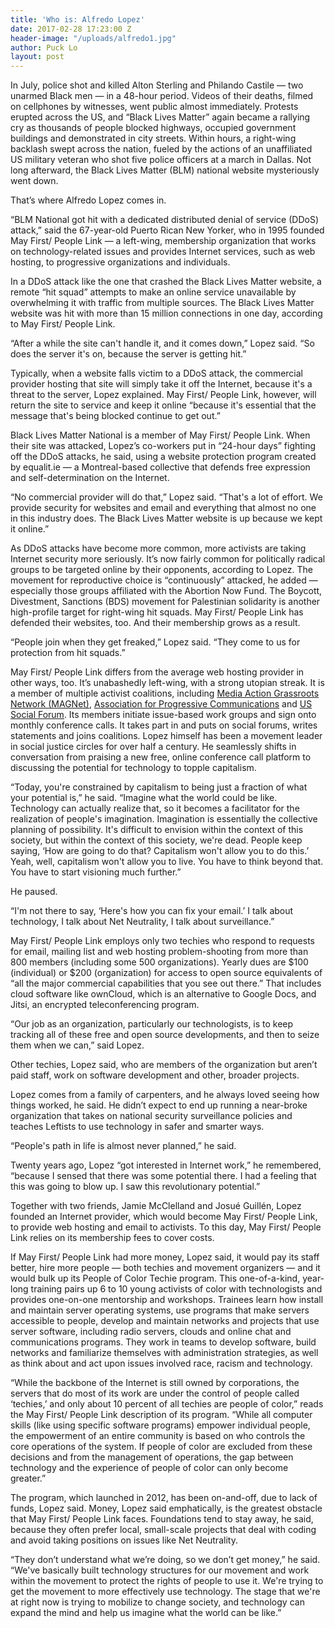```yaml
---
title: 'Who is: Alfredo Lopez'
date: 2017-02-28 17:23:00 Z
header-image: "/uploads/alfredo1.jpg"
author: Puck Lo
layout: post
---
```


In July, police shot and killed Alton Sterling and Philando Castile — two unarmed Black men — in a 48-hour period. Videos of their deaths, filmed on cellphones by witnesses, went public almost immediately. Protests erupted across the US, and “Black Lives Matter” again became a rallying cry as thousands of people blocked highways, occupied government buildings and demonstrated in city streets. Within hours, a right-wing backlash swept across the nation, fueled by the actions of an unaffiliated US military veteran who shot five police officers at a march in Dallas. Not long afterward, the Black Lives Matter (BLM) national website mysteriously went down.

<!--break-->

That’s where Alfredo Lopez comes in.

“BLM National got hit with a dedicated distributed denial of service (DDoS) attack,” said the 67-year-old Puerto Rican New Yorker, who in 1995 founded May First/ People Link — a left-wing, membership organization that works on technology-related issues and provides Internet services, such as web hosting, to progressive organizations and individuals.

In a DDoS attack like the one that crashed the Black Lives Matter website, a remote “hit squad” attempts to make an online service unavailable by overwhelming it with traffic from multiple sources. The Black Lives Matter website was hit with more than 15 million connections in one day, according to May First/ People Link.

“After a while the site can't handle it, and it comes down,” Lopez said. “So does the server it's on, because the server is getting hit.”

Typically, when a website falls victim to a DDoS attack, the commercial provider hosting that site will simply take it off the Internet, because it's a threat to the server, Lopez explained. May First/ People Link, however, will return the site to service and keep it online “because it's essential that the message that's being blocked continue to get out.”

Black Lives Matter National is a member of May First/ People Link. When their site was attacked, Lopez’s co-workers put in “24-hour days” fighting off the DDoS attacks, he said, using a website protection program created by equalit.ie — a Montreal-based collective that defends free expression and self-determination on the Internet.

“No commercial provider will do that,” Lopez said. “That's a lot of effort. We provide security for websites and email and everything that almost no one in this industry does. The Black Lives Matter website is up because we kept it online.”

As DDoS attacks have become more common, more activists are taking Internet security more seriously. It’s now fairly common for politically radical groups to be targeted online by their opponents, according to Lopez. The movement for reproductive choice is “continuously” attacked, he added — especially those  groups affiliated with the Abortion Now Fund. The Boycott, Divestment, Sanctions (BDS) movement for Palestinian solidarity is another high-profile target for right-wing hit squads. May First/ People Link has defended their websites, too. And their membership grows as a result.

“People join when they get freaked,” Lopez said. “They come to us for protection from hit squads.”

May First/ People Link differs from the average web hosting provider in other ways, too. It’s unabashedly left-wing, with a strong utopian streak. It is a member of multiple activist coalitions, including [Media Action Grassroots Network (MAGNet)](http://mag-net.org/), [Association for Progressive Communications](http://www.apc.org) and [US Social Forum](http://www.ussocialforum.net). Its members initiate issue-based work groups and sign onto monthly conference calls. It takes part in and puts on social forums, writes statements and joins coalitions. Lopez himself has been a movement leader in social justice circles for over half a century. He seamlessly shifts in conversation from praising a new free, online conference call platform to discussing the potential for technology to topple capitalism.

“Today, you're constrained by capitalism to being just a fraction of what your potential is,” he said. “Imagine what the world could be like. Technology can actually realize that, so it becomes a facilitator for the realization of people's imagination. Imagination is essentially the collective planning of possibility. It's difficult to envision within the context of this society, but within the context of this society, we're dead. People keep saying, ‘How are going to do that? Capitalism won't allow you to do this.’ Yeah, well, capitalism won't allow you to live. You have to think beyond that. You have to start visioning much further.”

He paused.

“I'm not there to say, ‘Here's how you can fix your email.’ I talk about technology, I talk about Net Neutrality, I talk about surveillance.”

May First/ People Link employs only two techies who respond to requests for email, mailing list and web hosting problem-shooting from more than 800 members (including some 500 organizations). Yearly dues are $100 (individual) or $200 (organization) for access to open source equivalents of “all the major commercial capabilities that you see out there.” That includes cloud software like ownCloud, which is an alternative to Google Docs, and Jitsi, an encrypted teleconferencing program.

“Our job as an organization, particularly our technologists, is to keep tracking all of these free and open source developments, and then to seize them when we can,” said Lopez.

Other techies, Lopez said, who are members of the organization but aren’t paid staff, work on software development and other, broader projects.

Lopez comes from a family of carpenters, and he always loved seeing how things worked, he said. He didn’t expect to end up running a near-broke organization that takes on national security surveillance policies and teaches Leftists to use technology in safer and smarter ways.

“People's path in life is almost never planned,” he said.

Twenty years ago, Lopez “got interested in Internet work,” he remembered, “because I sensed that there was some potential there. I had a feeling that this was going to blow up. I saw this revolutionary potential.”

Together with two friends, Jamie McClelland and Josué Guillén, Lopez founded an Internet provider, which would become May First/ People Link, to provide web hosting and email to activists. To this day, May First/ People Link relies on its membership fees to cover costs.

If May First/ People Link had more money, Lopez said, it would pay its staff better, hire more people — both techies and movement organizers — and it would bulk up its People of Color Techie program. This one-of-a-kind, year-long training pairs up 6 to 10 young activists of color with technologists and provides one-on-one mentorship and workshops. Trainees learn how install and maintain server operating systems, use programs that make servers accessible to people, develop and maintain networks and projects that use server software, including radio servers, clouds and online chat and communications programs. They work in teams to develop software, build networks and familiarize themselves with administration strategies, as well as think about and act upon issues involved race, racism and technology.

“While the backbone of the Internet is still owned by corporations, the servers that do most of its work are under the control of people called ‘techies,’ and only about 10 percent of all techies are people of color,” reads the May First/ People Link description of its program. “While all computer skills (like using specific software programs) empower individual people, the empowerment of an entire community is based on who controls the core operations of the system. If people of color are excluded from these decisions and from the management of operations, the gap between technology and the experience of people of color can only become greater.”

The program, which launched in 2012, has been on-and-off, due to lack of funds, Lopez said.
Money, Lopez said emphatically, is the greatest obstacle that May First/ People Link faces. Foundations tend to stay away, he said, because they often prefer local, small-scale projects that deal with coding and avoid taking positions on issues like Net Neutrality.

“They don’t understand what we’re doing, so we don’t get money,” he said. “We've basically built technology structures for our movement and work within the movement to protect the rights of people to use it. We're trying to get the movement to more effectively use technology. The stage that we're at right now is trying to mobilize to change society, and technology can expand the mind and help us imagine what the world can be like.”